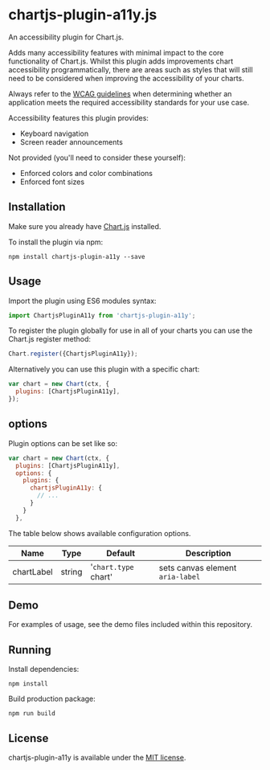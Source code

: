 # chartjs-plugin-a11y.js

An accessibility plugin for Chart.js.

Adds many accessibility features with minimal impact to the core functionality of Chart.js. Whilst this plugin adds improvements chart accessibility programmatically, there are areas such as styles that will still need to be considered when improving the accessibility of your charts.

Always refer to the [WCAG guidelines](https://www.w3.org/WAI/standards-guidelines/wcag/) when determining whether an application meets the required accessibility standards for your use case.

Accessibility features this plugin provides:

- Keyboard navigation
- Screen reader announcements

Not provided (you'll need to consider these yourself):

- Enforced colors and color combinations
- Enforced font sizes

## Installation

Make sure you already have [Chart.js](https://www.chartjs.org/) installed.

To install the plugin via npm:

`npm install chartjs-plugin-a11y --save`

## Usage

Import the plugin using ES6 modules syntax:

```javascript
import ChartjsPluginA11y from 'chartjs-plugin-a11y';
```

To register the plugin globally for use in all of your charts you can use the Chart.js register method:

```javascript
Chart.register({ChartjsPluginA11y});
```

Alternatively you can use this plugin with a specific chart:

```javascript
var chart = new Chart(ctx, {
  plugins: [ChartjsPluginA11y],
});
```

## options

Plugin options can be set like so:

```javascript
var chart = new Chart(ctx, {
  plugins: [ChartjsPluginA11y],
  options: {
    plugins: {
      chartjsPluginA11y: {
        // ...
      }
    }
  },
```

The table below shows available configuration options.

| Name       | Type   | Default              | Description                      |
| ---------- | ------ | -------------------- | -------------------------------- |
| chartLabel | string | '`chart.type` chart' | sets canvas element `aria-label` |

## Demo

For examples of usage, see the demo files included within this repository.

## Running

Install dependencies:

```
npm install
```

Build production package:

```
npm run build
```

## License

chartjs-plugin-a11y is available under the [MIT license](https://opensource.org/licenses/MIT).
